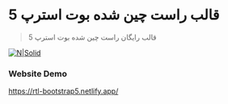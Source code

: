 #  قالب راست چین شده بوت استرپ 5

> قالب رایگان راست چین شده بوت استرپ 5

[![N|Solid](https://d33wubrfki0l68.cloudfront.net/61f4230b71479911b1ca32c9/screenshot_2022-01-28-17-08-35-0000.png)](https://rtl-bootstrap5.netlify.app/)

### Website Demo
https://rtl-bootstrap5.netlify.app/
